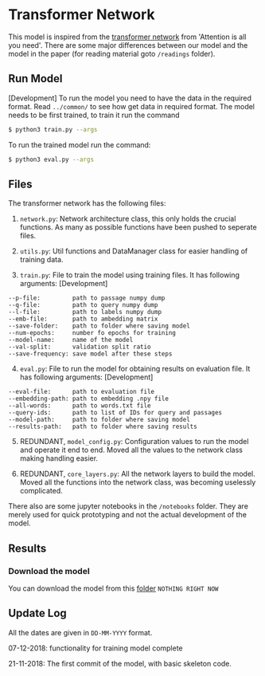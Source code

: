 # Transformer Network

This model is inspired from the [transformer network](https://arxiv.org/abs/1706.03762) from 'Attention is all you need'. There are some major differences between our model and the model in the paper (for reading material goto `/readings` folder).

## Run Model

\[Development\] To run the model you need to have the data in the required format. Read `../common/` to see how get data in required format. The model needs to be first trained, to train it run the command

```bash
$ python3 train.py --args
```

To run the trained model run the command:

```bash
$ python3 eval.py --args
```

## Files

The transformer network has the following files:

1. `network.py`: Network architecture class, this only holds the crucial functions. As many as possible functions have been pushed to seperate files.

2. `utils.py`: Util functions and DataManager class for easier handling of training data.

3. `train.py`: File to train the model using training files. It has following arguments: [Development]

```
--p-file:         path to passage numpy dump
--q-file:         path to query numpy dump
--l-file:         path to labels numpy dump
--emb-file:       path to ambedding matrix
--save-folder:    path to folder where saving model
--num-epochs:     number fo epochs for training
--model-name:     name of the model
--val-split:      validation split ratio
--save-frequency: save model after these steps
```

4. `eval.py`: File to run the model for obtaining results on evaluation file. It has following arguments: [Development]

```
--eval-file:      path to evaluation file
--embedding-path: path to embedding .npy file
--all-words:      path to words.txt file
--query-ids:      path to list of IDs for query and passages
--model-path:     path to folder where saving model
--results-path:   path to folder where saving results
```

5. REDUNDANT, `model_config.py`: Configuration values to run the model and operate it end to end. Moved all the values to the network class making handling easier.

6. REDUNDANT, `core_layers.py`: All the network layers to build the model. Moved all the functions into the network class, was becoming uselessly complicated.

There also are some jupyter notebooks in the `/notebooks` folder. They are merely used for quick prototyping and not the actual development of the model.

## Results

### Download the model

You can download the model from this [folder]() `NOTHING RIGHT NOW`

## Update Log

All the dates are given in `DD-MM-YYYY` format.

07-12-2018: functionality for training model complete

21-11-2018: The first commit of the model, with basic skeleton code.